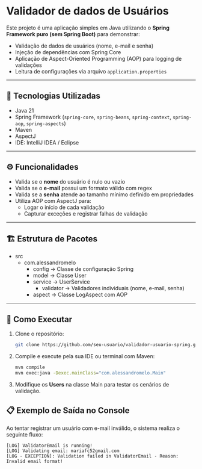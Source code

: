 # Validador de dados de Usuários  

Este projeto é uma aplicação simples em Java utilizando o **Spring Framework puro (sem Spring Boot)** para demonstrar:

- Validação de dados de usuários (nome, e-mail e senha)
- Injeção de dependências com Spring Core
- Aplicação de Aspect-Oriented Programming (AOP) para logging de validações
- Leitura de configurações via arquivo `application.properties`

---
## 📌 Tecnologias Utilizadas

- Java 21
- Spring Framework (`spring-core`, `spring-beans`, `spring-context`, `spring-aop`, `spring-aspects`)
- Maven
- AspectJ
- IDE: IntelliJ IDEA / Eclipse

---

## ⚙️ Funcionalidades

- Valida se o **nome** do usuário é nulo ou vazio
- Valida se o **e-mail** possui um formato válido com regex
- Valida se a **senha** atende ao tamanho mínimo definido em propriedades
- Utiliza AOP com AspectJ para:
  - Logar o início de cada validação
  - Capturar exceções e registrar falhas de validação

---

## 🏗️ Estrutura de Pacotes
- src  
  - com.alessandromelo  
    - config        -> Classe de configuração Spring
    - model         -> Classe User
    - service       -> UserService
      - validator -> Validadores individuais (nome, e-mail, senha)
    - aspect        -> Classe LogAspect com AOP


---

## 🧪 Como Executar

1. Clone o repositório:
   ```bash
   git clone https://github.com/seu-usuario/validador-usuario-spring.git

2. Compile e execute pela sua IDE ou terminal com Maven:  
   ```bash
   mvn compile
   mvn exec:java -Dexec.mainClass="com.alessandromelo.Main"
   
3. Modifique os **Users** na classe Main para testar os cenários de validação.

## 📋 Exemplo de Saída no Console

Ao tentar registrar um usuário com e-mail inválido, o sistema realiza o seguinte fluxo:

```text
[LOG] ValidatorEmail is running!
[LOG] Validating email: mariafc52gmail.com
[LOG - EXCEPTION]: Validation failed in ValidatorEmail - Reason: Invalid email format! 
